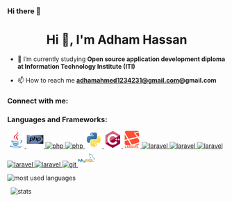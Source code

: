 ### Hi there 👋
<h1 align="center">Hi 👋, I'm Adham Hassan</h1>

- 🔭 I’m currently studying **Open source application development diploma at Information Technology Institute (ITI)**

- 📫 How to reach me **adhamahmed1234231@gmail.com@gmail.com**


<h3 align="left">Connect with me:</h3>
<p align="left">
<a href="https://www.linkedin.com/in/adhamahmed/"/></a>
</p>

<h3 align="left">Languages and Frameworks:</h3>
<a href="https://www.java.com" target="_blank" rel="noreferrer">
<img src="https://raw.githubusercontent.com/devicons/devicon/master/icons/java/java-original.svg" alt="java" width="40" height="40"/>
</a>

<a href="https://www.php.net" target="_blank" rel="noreferrer">
<img src="https://raw.githubusercontent.com/devicons/devicon/master/icons/php/php-original.svg" alt="php" width="40" height="40"/>
</a>
<a href="https://www.docker.com/" target="_blank" rel="noreferrer">
<img src="./images/Docker.png" alt="php" width="40" height="40"/>
</a>
<a href="https://www.javascript.com/" target="_blank" rel="noreferrer">
<img src="./images/JS.png" alt="php" width="40" height="40"/>
</a>
<a href="https://www.python.org" target="_blank" rel="noreferrer">
<img src="https://raw.githubusercontent.com/devicons/devicon/master/icons/python/python-original.svg" alt="python" width="40" height="40"/>
</a>
<a href="https://www.w3schools.com/cpp/" target="_blank" rel="noreferrer">
<img src="https://raw.githubusercontent.com/devicons/devicon/master/icons/cplusplus/cplusplus-original.svg" alt="cplusplus" width="40" height="40"/>
</a>
<a href="https://laravel.com/" target="_blank" rel="noreferrer">
<img src="https://raw.githubusercontent.com/devicons/devicon/master/icons/laravel/laravel-plain-wordmark.svg" alt="laravel" width="40" height="40"/>
</a>
<a href="https://spring.io/" target="_blank" rel="noreferrer">
<img src="./images/Spring.png" alt="laravel" width="40" height="40"/>
</a>
<a href="https://nodejs.org/en/" target="_blank" rel="noreferrer">
<img src="./images/node.png" alt="laravel" width="40" height="40"/>
</a>
<a href="https://angular.io/" target="_blank" rel="noreferrer">
<img src="./images/Angular.png" alt="laravel" width="40" height="40"/>
</a>
<a href="https://ar.reactjs.org/" target="_blank" rel="noreferrer">
<img src="./images/React.png" alt="laravel" width="40" height="40"/>
</a>
<a href="https://www.mongodb.com/" target="_blank" rel="noreferrer">
<img src="./images/Mongo.png" alt="laravel" width="40" height="40"/>
</a>
<a href="https://git-scm.com/" target="_blank" rel="noreferrer">
<img src="https://www.vectorlogo.zone/logos/git-scm/git-scm-icon.svg" alt="git" width="40" height="40"/>
</a>
<a href="https://www.mysql.com/" target="_blank" rel="noreferrer">
<img src="https://raw.githubusercontent.com/devicons/devicon/master/icons/mysql/mysql-original-wordmark.svg" alt="mysql" width="40" height="40"/>
</a>
<p>
<img style="width:600px;height:300px" src="https://github-readme-stats.vercel.app/api/top-langs?username=mohamedeldefrawy&show_icons=true&locale=en&layout=compact" alt="most used languages" />
</p>
<p>&nbsp;
<img style="width:600px;height:300px" src="https://github-readme-stats.vercel.app/api?username=mohamedeldefrawy&show_icons=true&locale=en" alt="stats" />
</p>
